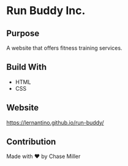# Run Buddy Inc.

## Purpose
A website that offers fitness training services.

## Build With
* HTML
* CSS

## Website
https://lernantino.github.io/run-buddy/

## Contribution
Made with ❤️ by Chase Miller
